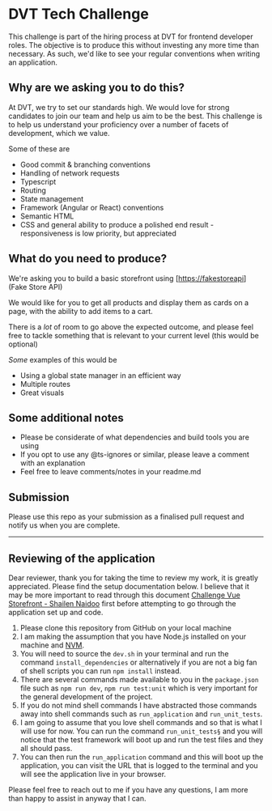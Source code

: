 # DVT Tech Challenge
This challenge is part of the hiring process at DVT for frontend developer roles. The objective is to produce this without investing any more time than necessary. As such, we'd like to see your regular conventions when writing an application.

## Why are we asking you to do this?
At DVT, we try to set our standards high. We would love for strong candidates to join our team and help us aim to be the best. This challenge is to help us understand your proficiency over a number of facets of development, which we value.

Some of these are
- Good commit & branching conventions
- Handling of network requests
- Typescript
- Routing
- State management
- Framework (Angular or React) conventions
- Semantic HTML
- CSS and general ability to produce a polished end result  - responsiveness is low priority, but appreciated

## What do you need to produce?
We're asking you to build a basic storefront using [[https://fakestoreapi](https://fakestoreapi.com/)](Fake Store API)

We would like for you to get all products and display them as cards on a page, with the ability to add items to a cart.

There is a _lot_ of room to go above the expected outcome, and please feel free to tackle something that is relevant to your current level (this would be optional)

_Some_ examples of this would be 
- Using a global state manager in an efficient way
- Multiple routes
- Great visuals

## Some additional notes
- Please be considerate of what dependencies and build tools you are using
- If you opt to use any @ts-ignores or similar, please leave a comment with an explanation
- Feel free to leave comments/notes in your readme.md

## Submission
Please use this repo as your submission as a finalised pull request and notify us when you are complete.

---

## Reviewing of the application

Dear reviewer, thank you for taking the time to review my work, it is greatly appreciated. Please find the setup documentation below. I believe that it may be more important to read through this document [Challenge Vue Storefront - Shailen Naidoo](https://docs.google.com/document/d/1Hv22wkMj1MkiT8FXwB1DfKEBZPdzibTJWpEgKriOnEg/edit?usp=sharing) first before attempting to go through the application set up and code.

1. Please clone this repository from GitHub on your local machine
2. I am making the assumption that you have Node.js installed on your machine and [NVM](https://github.com/nvm-sh/nvm).
3. You will need to source the `dev.sh` in your terminal and run the command `install_dependencies` or alternatively if you are not a big fan of shell scripts you can run `npm install` instead.
4. There are several commands made available to you in the `package.json` file such as `npm run dev`, `npm run test:unit` which is very important for the general development of the project.
5. If you do not mind shell commands I have abstracted those commands away into shell commands such as `run_application` and `run_unit_tests`.
6. I am going to assume that you love shell commands and so that is what I will use for now. You can run the command `run_unit_tests§` and you will notice that the test framework will boot up and run the test files and they all should pass.
7. You can then run the `run_application` command and this will boot up the application, you can visit the URL that is logged to the terminal and you will see the application live in your browser.

Please feel free to reach out to me if you have any questions, I am more than happy to assist in anyway that I can.
